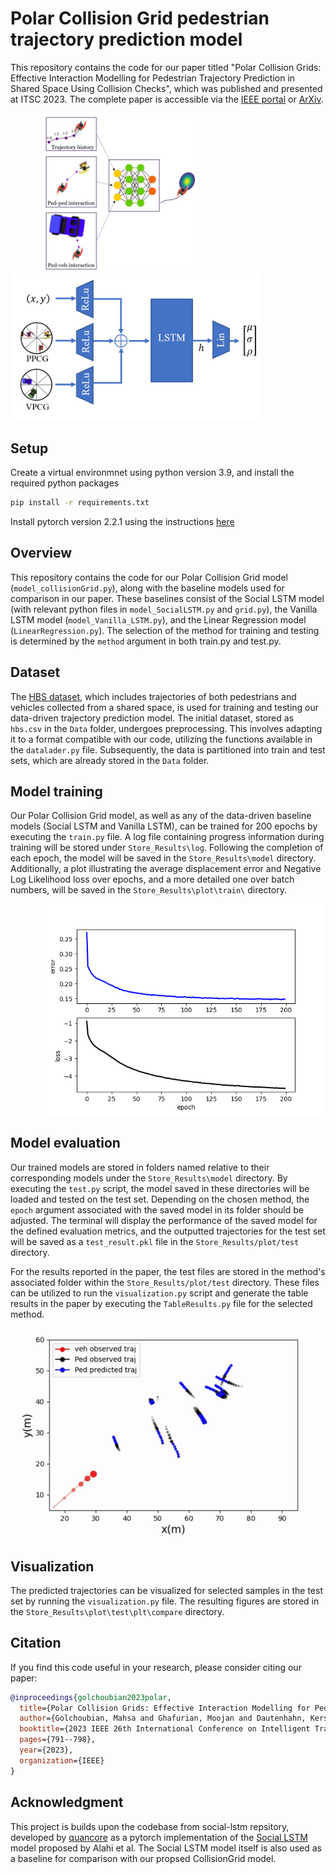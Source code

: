 # Polar Collision Grid pedestrian trajectory prediction model

This repository contains the code for our paper titled "Polar Collision Grids: Effective Interaction Modelling for Pedestrian Trajectory Prediction in Shared Space Using Collision Checks",  which was published and presented at ITSC 2023. The complete paper is accessible via the [IEEE portal](https://ieeexplore.ieee.org/abstract/document/10422509) or [ArXiv](https://arxiv.org/abs/2308.06654).


<div style="display: inline-block;">
    <img src="https://github.com/Golchoubian/PolarCollisionGrid-PedestrianTrajectoryPrediction/blob/master/figure/RelatedInfo.png" alt="Related Info" width="250" hspace="50"> 
   <img src="https://github.com/Golchoubian/PolarCollisionGrid-PedestrianTrajectoryPrediction/blob/master/figure/OveralFramework.png" alt="Overall Framework" width="400">
</div>



## Setup

Create a virtual environmnet using python version 3.9, and install the required python packages
```bash
pip install -r requirements.txt
```
Install pytorch version 2.2.1 using the instructions [here](https://pytorch.org/get-started/previous-versions/#v221)

## Overview

This repository contains the code for our Polar Collision Grid model (`model_collisionGrid.py`), along with the baseline models used for comparison in our paper. These baselines consist of the Social LSTM model (with relevant python files in `model_SocialLSTM.py` and `grid.py`), the Vanilla LSTM model (`model_Vanilla_LSTM.py`), and the Linear Regression model (`LinearRegression.py`). The selection of the method for training and testing is determined by the `method` argument in both train.py and test.py.

## Dataset

The [HBS dataset](https://leopard.tu-braunschweig.de/receive/dbbs_mods_00069907), which includes trajectories of both pedestrians and vehicles collected from a shared space, is used for training and testing our data-driven trajectory prediction model. The initial dataset, stored as `hbs.csv` in the `Data` folder, undergoes preprocessing. This involves adapting it to a format compatible with our code, utilizing the functions available in the `datalader.py` file. Subsequently, the data is partitioned into train and test sets, which are already stored in the `Data` folder.

## Model training

Our Polar Collision Grid model, as well as any of the data-driven baseline models (Social LSTM and Vanilla LSTM), can be trained for 200 epochs by executing the `train.py` file. A log file containing progress information during training will be stored under `Store_Results\log`. Following the completion of each epoch, the model will be saved in the `Store_Results\model` directory. Additionally, a plot illustrating the average displacement error and Negative Log Likelihood loss over epochs, and a more detailed one over batch numbers, will be saved in the `Store_Results\plot\train\` directory.


<div style="display: inline-block;">
    <img src="https://github.com/Golchoubian/PolarCollisionGrid-PedestrianTrajectoryPrediction/blob/master/figure/loss_plot_epoch.png" alt="Related Info" width="450" hspace="50"> 
</div>

## Model evaluation

Our trained models are stored in folders named relative to their corresponding models under the `Store_Results\model` directory. By executing the `test.py` script, the model saved in these directories will be loaded and tested on the test set. Depending on the chosen method, the `epoch` argument associated with the saved model in its folder should be adjusted. The terminal will display the performance of the saved model for the defined evaluation metrics, and the outputted trajectories for the test set will be saved as a `test_result.pkl` file in the `Store_Results/plot/test` directory.

For the results reported in the paper, the test files are stored in the method's associated folder within the `Store_Results/plot/test` directory. These files can be utilized to run the `visualization.py` script and generate the table results in the paper by executing the `TableResults.py` file for the selected method.

<div style="display: flex; justify-content: center;">
  <img src="https://github.com/Golchoubian/PolarCollisionGrid-PedestrianTrajectoryPrediction/blob/master/figure/gif.gif" alt="GIF 1" width="500">
</div>



## Visualization
The predicted trajectories can be visualized for selected samples in the test set by running the `visualization.py` file. The resulting figures are stored in the `Store_Results\plot\test\plt\compare` directory.

## Citation

If you find this code useful in your research, please consider citing our paper:

```bibtex
@inproceedings{golchoubian2023polar,
  title={Polar Collision Grids: Effective Interaction Modelling for Pedestrian Trajectory Prediction in Shared Space Using Collision Checks},
  author={Golchoubian, Mahsa and Ghafurian, Moojan and Dautenhahn, Kerstin and Azad, Nasser Lashgarian},
  booktitle={2023 IEEE 26th International Conference on Intelligent Transportation Systems (ITSC)},
  pages={791--798},
  year={2023},
  organization={IEEE}
}
```

## Acknowledgment
This project is builds upon the codebase from social-lstm repsitory,
developed by [quancore](https://github.com/quancore/social-lstm) as a pytorch implementation of the [Social LSTM](https://cvgl.stanford.edu/papers/CVPR16_Social_LSTM.pdf) model proposed by Alahi et al.
The Social LSTM model itself is also used as a baseline for comparison with our propsed CollisionGrid model.

